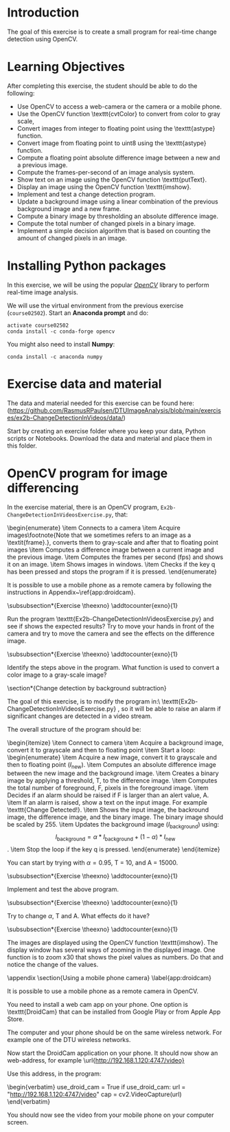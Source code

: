 # Introduction

The goal of this exercise is to create a small program for real-time change detection using OpenCV.

# Learning Objectives

After completing this exercise, the student should be able to do the following:

-  Use OpenCV to access a web-camera or the camera or a mobile phone.
-  Use the OpenCV function \texttt{cvtColor} to convert from color to gray scale,
-  Convert images from integer to floating point using the \texttt{astype} function.
-  Convert image from floating point to uint8 using the \texttt{astype} function.
-  Compute a floating point absolute difference image between a new and a previous image.
-  Compute the frames-per-second of an image analysis system.
-  Show text on an image using the OpenCV function \texttt{putText}.
-  Display an image using the OpenCV function \texttt{imshow}.
-  Implement and test a change detection program.
-  Update a background image using a linear combination of the previous background image and a new frame.
-  Compute a binary image by thresholding an absolute difference image.
-  Compute the total number of changed pixels in a binary image.
-  Implement a simple decision algorithm that is based on counting the amount of changed pixels in an image.


# Installing Python packages

In this exercise, we will be using the popular [*OpenCV*](https://opencv.org/) library to perform real-time image analysis.

We will use the virtual environment from the previous exercise (`course02502`). Start an **Anaconda prompt** and do:

```
activate course02502
conda install -c conda-forge opencv
```

You might also need to install **Numpy**:

```
conda install -c anaconda numpy
```

# Exercise data and material

The data and material needed for this exercise can be found here:
(https://github.com/RasmusRPaulsen/DTUImageAnalysis/blob/main/exercises/ex2b-ChangeDetectionInVideos/data/)


Start by creating an exercise folder where you keep your data, Python scripts or Notebooks. Download the data and material and place them in this folder.


# OpenCV program for image differencing

In the exercise material, there is an OpenCV program, `Ex2b-ChangeDetectionInVideosExercise.py`, that:

\begin{enumerate}
  \item Connects to a camera
  \item Acquire images\footnote{Note that we sometimes refers to an image as a \textit{frame}.}, converts them to gray-scale and after that to floating point images
  \item Computes a difference image between a current image and the previous image.
  \item Computes the frames per second (fps) and shows it on an image.
  \item Shows images in windows.
  \item Checks if the key q has been pressed and stops the program if it is pressed.
\end{enumerate}

It is possible to use a mobile phone as a remote camera by following the instructions in Appendix~\ref{app:droidcam}.

\subsubsection*{Exercise \theexno}
\addtocounter{exno}{1}

Run the program \texttt{Ex2b-ChangeDetectionInVideosExercise.py} and see if shows the expected results? Try to move your hands in front of the camera and try to move the camera and see the effects on the difference image.


\subsubsection*{Exercise \theexno}
\addtocounter{exno}{1}

Identify the steps above in the program. What function is used to convert a color image to a gray-scale image?


\section*{Change detection by background subtraction}

The goal of this exercise, is to modify the program in:\\
\texttt{Ex2b-ChangeDetectionInVideosExercise.py}
, so it will be able to raise an alarm if significant changes are detected in a video stream.

The overall structure of the program should be:

\begin{itemize}
  \item Connect to camera
  \item Acquire a background image, convert it to grayscale and then to floating point
  \item Start a loop:
  \begin{enumerate}
    \item Acquire a new image, convert it to grayscale and then to floating point ($I_\text{new}$).
    \item Computes an absolute difference image between the new image and the background image.
    \item Creates a binary image by applying a threshold, T, to the difference image.
    \item Computes the total number of foreground, F, pixels in the foreground image.
    \item Decides if an alarm should be raised if F is larger than an alert value, A.
    \item If an alarm is raised, show a text on the input image. For example \texttt{Change Detected!}.
    \item Shows the input image, the backround image, the difference image, and the binary image. The binary image should be scaled by 255.
    \item Updates the background image ($I_\text{background}$) using: $$I_\text{background} = \alpha * I_\text{background} + (1 - \alpha) * I_\text{new}$$.
    \item Stop the loop if the key q is pressed.
  \end{enumerate}
\end{itemize}

You can start by trying with $\alpha = 0.95$, T = 10, and A = 15000.

\subsubsection*{Exercise \theexno}
\addtocounter{exno}{1}

Implement and test the above program.

\subsubsection*{Exercise \theexno}
\addtocounter{exno}{1}

Try to change $\alpha$, T and A. What effects do it have?

\subsubsection*{Exercise \theexno}
\addtocounter{exno}{1}

The images are displayed using the OpenCV function \texttt{imshow}. The display window has several ways of zooming in the displayed image. One function is to zoom x30 that shows the pixel values as numbers. Do that and notice the change of the values.

\appendix
\section{Using a mobile phone camera}
\label{app:droidcam}

It is possible to use a mobile phone as a remote camera in OpenCV.

You need to install a web cam app on your phone. One option is \texttt{DroidCam} that can be installed from Google Play or from Apple App Store.

The computer and your phone should be on the same wireless network. For example one of the DTU wireless networks.

Now start the DroidCam application on your phone. It should now show an web-address, for example \url{http://192.168.1.120:4747/video}

Use this address, in the program:

\begin{verbatim}
use_droid_cam = True
if use_droid_cam:
    url = "http://192.168.1.120:4747/video"
cap = cv2.VideoCapture(url)
\end{verbatim}

You should now see the video from your mobile phone on your computer screen.


